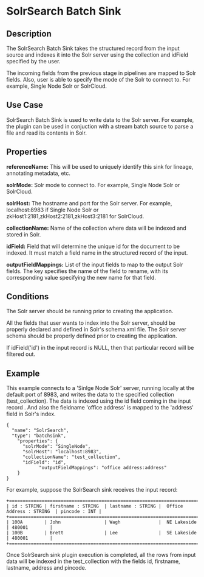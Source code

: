 # SolrSearch Batch Sink


Description
-----------
The SolrSearch Batch Sink takes the structured record from the input source and indexes it into the Solr server using
the collection and idField specified by the user.

The incoming fields from the previous stage in pipelines are mapped to Solr fields. Also, user is able to specify the
mode of the Solr to connect to. For example, Single Node Solr or SolrCloud.

Use Case
--------
SolrSearch Batch Sink is used to write data to the Solr server. For example, the plugin can be used in conjuction
with a stream batch source to parse a file and read its contents in Solr.

Properties
----------
**referenceName:** This will be used to uniquely identify this sink for lineage, annotating metadata, etc.

**solrMode:** Solr mode to connect to. For example, Single Node Solr or SolrCloud.

**solrHost:** The hostname and port for the Solr server. For example, localhost:8983 if Single Node Solr or
zkHost1:2181,zkHost2:2181,zkHost3:2181 for SolrCloud.

**collectionName:** Name of the collection where data will be indexed and stored in Solr.

**idField:** Field that will determine the unique id for the document to be indexed. It must match a field name
in the structured record of the input.

**outputFieldMappings:** List of the input fields to map to the output Solr fields. The key specifies the name of the
field to rename, with its corresponding value specifying the new name for that field.

Conditions
----------
The Solr server should be running prior to creating the application.

All the fields that user wants to index into the Solr server, should be properly declared and defined in Solr's
schema.xml file. The Solr server schema should be properly defined prior to creating the application.

If idField('id') in the input record is NULL, then that particular record will be filtered out.

Example
-------
This example connects to a 'Sinlge Node Solr' server, running locally at the default port of 8983, and writes the
data to the specified collection (test_collection). The data is indexed using the id field coming in the input record
. And also the fieldname 'office address' is mapped to the 'address' field in Solr's index.

    {
      "name": "SolrSearch",
      "type": "batchsink",
        "properties": {
          "solrMode": "SingleNode",
          "solrHost": "localhost:8983",
          "collectionName": "test_collection",
          "idField": "id",
			    "outputFieldMappings": "office address:address"
        }
    }

For example, suppose the SolrSearch sink receives the input record:

    +===================================================================================================+
    | id : STRING | firstname : STRING  | lastname : STRING |  Office Address : STRING  | pincode : INT |
    +===================================================================================================+
    | 100A        | John                | Wagh              |  NE Lakeside              | 480001        |
    | 100B        | Brett               | Lee               |  SE Lakeside              | 480001        |
    +===================================================================================================+

 Once SolrSearch sink plugin execution is completed, all the rows from input data will be indexed in the
 test_collection with the fields id, firstname, lastname, address and pincode.